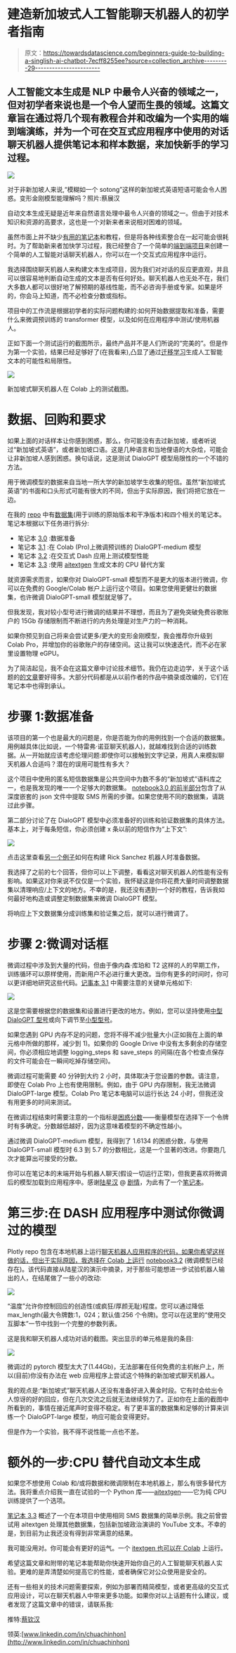 # 建造新加坡式人工智能聊天机器人的初学者指南

> 原文：<https://towardsdatascience.com/beginners-guide-to-building-a-singlish-ai-chatbot-7ecff8255ee?source=collection_archive---------29----------------------->

## 人工智能文本生成是 NLP 中最令人兴奋的领域之一，但对初学者来说也是一个令人望而生畏的领域。这篇文章旨在通过将几个现有教程合并和改编为一个实用的端到端演练，并为一个可在交互式应用程序中使用的对话聊天机器人提供笔记本和样本数据，来加快新手的学习过程。

![](img/9fd59fc7ad30383d8f2752066c4bfc4f.png)

对于非新加坡人来说,“模糊如一个 sotong”这样的新加坡式英语短语可能会令人困惑。变形金刚模型能理解吗？照片:蔡展汉

自动文本生成无疑是近年来自然语言处理中最令人兴奋的领域之一。但由于对技术知识和资源的高要求，这也是一个对新来者来说相对困难的领域。

虽然市面上并不缺少[有用的笔记本](https://huggingface.co/transformers/notebooks.html)和教程，但是将各种线索整合在一起可能会很耗时。为了帮助新来者加快学习过程，我已经整合了一个简单的[端到端项目](https://github.com/chuachinhon/practical_nlp)来创建一个简单的人工智能对话聊天机器人，你可以在一个交互式应用程序中运行。

我选择围绕聊天机器人来构建文本生成项目，因为我们对对话的反应更直观，并且可以很容易地判断自动生成的文本是否有任何好处。聊天机器人也无处不在，我们大多数人都可以很好地了解预期的基线性能，而不必咨询手册或专家。如果是坏的，你会马上知道，而不必检查分数或指标。

项目中的工作流是根据初学者的实际问题构建的:如何开始数据提取和准备，需要什么来微调预训练的 transformer 模型，以及如何在应用程序中测试/使用机器人。

正如下面一个测试运行的截图所示，最终产品并不是人们所说的“完美的”。但是作为第一个实验，结果已经足够好了(在我看来),凸显了通过[迁移学习](https://www.analyticsvidhya.com/blog/2020/07/transfer-learning-for-nlp-fine-tuning-bert-for-text-classification/)生成人工智能文本的可能性和局限性。

![](img/964c2a6bf63329e754a0aa77f44333a0.png)

新加坡式聊天机器人在 Colab 上的测试截图。

# 数据、回购和要求

如果上面的对话样本让你感到困惑，那么，你可能没有去过新加坡，或者听说过“新加坡式英语”，或者新加坡口语。这是几种语言和当地俚语的大杂烩，可能会让非新加坡人感到困惑。换句话说，这是测试 DialoGPT 模型局限性的一个不错的方法。

用于微调模型的数据来自当地一所大学的新加坡学生收集的短信。虽然“新加坡式英语”的书面和口头形式可能有很大的不同，但出于实际原因，我们将把它放在一边。

在我的 [repo](https://github.com/chuachinhon/practical_nlp) 中有[数据集](https://github.com/chuachinhon/practical_nlp/blob/master/data/singlish.json)(用于训练的原始版本和干净版本)和四个相关的笔记本。笔记本根据以下任务进行拆分:

*   笔记本 [3.0](https://github.com/chuachinhon/practical_nlp/blob/master/notebooks/3.0_data_prep_cch.ipynb) :数据准备
*   笔记本 [3.1](https://github.com/chuachinhon/practical_nlp/blob/master/notebooks/3.1_finetune_bot_cch.ipynb) :在 Colab (Pro)上微调预训练的 DialoGPT-medium 模型
*   笔记本 [3.2](https://github.com/chuachinhon/practical_nlp/blob/master/notebooks/3.2_dash_chat_app_cch.ipynb) :在交互式 Dash 应用上测试模型性能
*   笔记本 [3.3](https://github.com/chuachinhon/practical_nlp/blob/master/notebooks/3.3_aitextgen_cpu_cch.ipynb) :使用 [aitextgen](https://github.com/minimaxir/aitextgen) 生成文本的 CPU 替代方案

就资源需求而言，如果你对 DialoGPT-small 模型而不是更大的版本进行微调，你可以在免费的 Google/Colab 帐户上运行这个项目。如果您使用更健壮的数据集，也许微调 DialoGPT-small 模型就足够了。

但我发现，我对较小型号进行微调的结果并不理想，而且为了避免突破免费谷歌账户的 15Gb 存储限制而不断进行的内务处理是对生产力的一种消耗。

如果你预见到自己将来会尝试更多/更大的变形金刚模型，我会推荐你升级到 Colab Pro，并增加你的谷歌账户的存储空间。这让我可以快速迭代，而不必在家里设置物理 eGPU。

为了简洁起见，我不会在这篇文章中讨论技术细节。我仍在边走边学，关于这个话题的[的](https://medium.com/huggingface/how-to-build-a-state-of-the-art-conversational-ai-with-transfer-learning-2d818ac26313)[文章](http://jalammar.github.io/illustrated-gpt2/)要好得多。大部分代码都是从以前作者的作品中摘录或改编的，它们在笔记本中也得到承认。

# 步骤 1:数据准备

该项目的第一个也是最大的问题是，你是否能为你的用例找到一个合适的数据集。用例越具体(比如说，一个特雷弗·诺亚聊天机器人)，就越难找到合适的训练数据。从一开始就应该考虑伦理问题:即使你可以接触到文字记录，用真人来模拟聊天机器人合适吗？潜在的误用可能性有多大？

这个项目中使用的匿名短信数据集是公共空间中为数不多的“新加坡式”语料库之一，也是我发现的唯一一个足够大的数据集。 [notebook3.0 的前半部分](https://github.com/chuachinhon/practical_nlp/blob/master/notebooks/3.0_data_prep_cch.ipynb)包含了从深度嵌套的 json 文件中提取 SMS 所需的步骤。如果您使用不同的数据集，请跳过此步骤。

第二部分讨论了在 DialoGPT 模型中必须准备好的训练和验证数据集的具体方法。基本上，对于每条短信，你必须创建 x 条以前的短信作为“上下文”:

![](img/2081e566e25b98df9805c2d207014123.png)

点击这里查看[另一个例子](https://colab.research.google.com/drive/15wa925dj7jvdvrz8_z3vU7btqAFQLVlG)如何在构建 Rick Sanchez 机器人时准备数据。

我选择了之前的七个回答，但你可以上下调整，看看这对聊天机器人的性能有没有影响。如果这对你来说不仅仅是一个实验，我怀疑这是你将花费大量时间调整数据集以清理响应/上下文的地方。不幸的是，我还没有遇到一个好的教程，告诉我如何最好地构造或调整定制数据集来微调 DialoGPT 模型。

将响应上下文数据集分成训练集和验证集之后，就可以进行微调了。

# 步骤 2:微调对话框

微调过程中涉及到大量的代码，但由于像内森·库珀和 T2 这样的人的早期工作，训练循环可以原样使用，而新用户不必进行重大更改。当你有更多的时间时，你可以更详细地研究这些代码。[记事本 3.1](https://github.com/chuachinhon/practical_nlp/blob/master/notebooks/3.1_finetune_bot_cch.ipynb) 中需要注意的关键单元格如下:

![](img/e47bf695e1e481b0ddb4f2c59839ee80.png)

这是您需要根据您的数据集和设置进行更改的地方。例如，您可以坚持使用[中型 DialoGPT 型号](https://huggingface.co/microsoft/DialoGPT-medium)或向下调节至[小型型号](https://huggingface.co/microsoft/DialoGPT-small)。

如果您遇到 GPU 内存不足的问题，您将不得不减少批量大小(正如我在上面的单元格中所做的那样，减少到 1)。如果你的 Google Drive 中没有太多剩余的存储空间，你必须相应地调整 logging_steps 和 save_steps 的间隔(在各个检查点保存的文件可能会在一瞬间吃掉存储空间)。

微调过程可能需要 40 分钟到大约 2 小时，具体取决于您设置的参数。请注意，即使在 Colab Pro 上也有使用限制。例如，由于 GPU 内存限制，我无法微调 DialoGPT-large 模型。Colab Pro 笔记本电脑可以运行长达 24 小时，但我还没有用更多的时间来测试。

在微调过程结束时需要注意的一个指标是[困惑分数](https://huggingface.co/transformers/perplexity.html)——衡量模型在选择下一个令牌时有多确定。分数越低越好，因为这意味着模型的不确定性越小。

通过微调 DialoGPT-medium 模型，我得到了 1.6134 的困惑分数，与使用 DialoGPT-small 模型时 6.3 到 5.7 的分数相比，这是一个显著的改进。你要跑几次才能算出可接受的分数。

你可以在笔记本的末端开始与机器人聊天(假设一切运行正常)，但我更喜欢将微调后的模型加载到应用程序中。感谢[陆星汉](https://github.com/xhlulu) @ [剧情](https://community.plotly.com/t/show-tell-dash-transformers-apps-auto-summarization-translator-and-chatbot-are-now-runnable-on-colab/42762)，为此有了一个[笔记本](https://colab.research.google.com/github/plotly/dash-sample-apps/blob/master/apps/dash-chatbot/ColabDemo.ipynb)。

# 第三步:在 DASH 应用程序中测试你微调过的模型

Plotly repo 包含在本地机器上运行[聊天机器人应用程序的代码，如果你希望这样做的话，但出于实际原因，我选择在 Colab 上运行](https://github.com/plotly/dash-sample-apps/blob/master/apps/dash-chatbot/app.py) [notebook3.2](https://github.com/chuachinhon/practical_nlp/blob/master/notebooks/3.2_dash_chat_app_cch.ipynb) (微调模型已经存在)。该代码直接从陆星汉的演示中摘录，对于那些可能想进一步试验机器人输出的人，在结尾做了一些小的改动:

![](img/372679d1fd44881a25385201c6036395.png)

“温度”允许你控制回应的创造性(或疯狂/厚颜无耻)程度。您可以通过降低 max_length(最大令牌数:1，024；默认值:256 个令牌)。您可以在这里的“使用交互脚本”一节中找到一个完整的参数列表。

这是我和聊天机器人成功对话的截图。突出显示的单元格是我的条目:

![](img/b008df3df7383343563c78a3bf088e5d.png)

微调过的 pytorch 模型太大了(1.44Gb)，无法部署在任何免费的主机帐户上，所以(目前)你没有办法在 web 应用程序上尝试这个特殊的新加坡式聊天机器人。

我的观点是:“新加坡式”聊天机器人还没有准备好进入黄金时段。它有时会给出令人惊讶的好的回应，但在几次交流之后就无法继续努力了。正如你在上面的截图中所看到的，事情在接近尾声时变得不稳定。有了更丰富的数据集和足够的计算来训练一个 DialoGPT-large 模型，响应可能会变得更好。

但是作为一个实验，我不得不说性能一点也不差。

# 额外的一步:CPU 替代自动文本生成

如果您不想使用 Colab 和/或将数据和微调限制在本地机器上，那么有很多替代方法。我将重点介绍我一直在试验的一个 Python 库——[aitextgen](https://github.com/minimaxir/aitextgen)——它为纯 CPU 训练提供了一个选项。

[笔记本 3.3](https://github.com/chuachinhon/practical_nlp/blob/master/notebooks/3.3_aitextgen_cpu_cch.ipynb) 概述了一个在本项目中使用相同 SMS 数据集的简单示例。我之前曾尝试用 aitextgen 处理其他数据集，包括新加坡政治演讲的 YouTube 文本。不幸的是，到目前为止我还没有得到非常满意的结果。

我可能没用对。你可能会有更好的运气。一个 [itextgen 也可以在 Colab](https://colab.research.google.com/drive/15qBZx5y9rdaQSyWpsreMDnTiZ5IlN0zD?usp=sharing) 上运行。

希望这篇文章和附带的笔记本能帮助你快速开始你自己的人工智能聊天机器人实验。更难的是弄清楚如何提高它的性能，或者确保它对公众使用是安全的。

还有一些相关的技术问题需要探索，例如为部署而精简模型，或者更高级的交互式应用设计，可以在聊天机器人中带来更多功能。如果你对以上话题有什么建议，或者发现了这篇文章中的错误，请联系我:

推特:[蔡钦汉](https://medium.com/u/b3d8090c0aee?source=post_page-----aad7f2e1d0a0----------------------)

领英:[www.linkedin.com/in/chuachinhon](http://www.linkedin.com/in/chuachinhon)